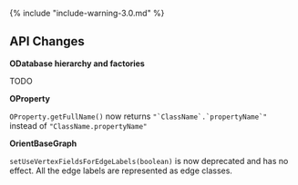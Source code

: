 
{% include "include-warning-3.0.md" %}

## API Changes

 
**ODatabase hierarchy and factories**

TODO


**OProperty**

`OProperty.getFullName()` now returns ``` "`ClassName`.`propertyName`" ``` instead of ```"ClassName.propertyName"```


**OrientBaseGraph**

`setUseVertexFieldsForEdgeLabels(boolean)` is now deprecated and has no effect. All the edge labels are represented as edge classes.
